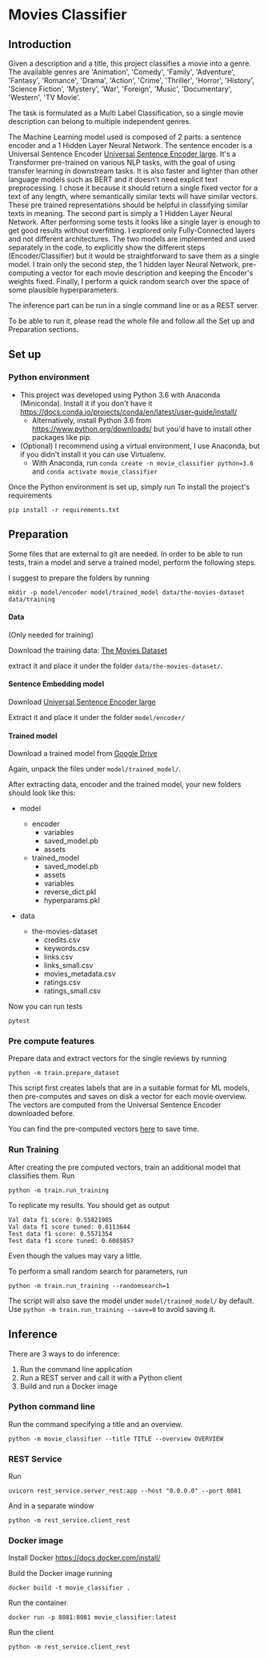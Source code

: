 # Movies Classifier

## Introduction

Given a description and a title, this project classifies a movie into a genre. The available genres are
'Animation', 'Comedy', 'Family', 'Adventure', 'Fantasy', 'Romance', 'Drama', 'Action', 'Crime', 'Thriller', 'Horror', 'History', 'Science Fiction', 'Mystery', 'War', 'Foreign', 'Music', 'Documentary', 'Western', 'TV Movie'.

The task is formulated as a Multi Label Classification, so a single movie description can belong to multiple independent genres.

The Machine Learning model used is composed of 2 parts: a sentence encoder and a 1 Hidden Layer Neural Network. The sentence encoder is a Universal Sentence Encoder [Universal Sentence Encoder large](https://tfhub.dev/google/universal-sentence-encoder-large/5). It's a Transformer pre-trained on various NLP tasks, with the goal of using transfer learning in downstream tasks. It is also faster and lighter than other language models such as BERT and it doesn't need explicit text preprocessing. I chose it because it should return a single fixed vector for a text of any length, where semantically similar texts will have similar vectors. These pre trained representations should be helpful in classifying similar texts in meaning. The second part is simply a 1 Hidden Layer Neural Network. After performing some tests it looks like a single layer is enough to get good results without overfitting. I explored only Fully-Connected layers and not different architectures. The two models are implemented and used separately in the code, to explicitly show the different steps (Encoder/Classifier) but it would be straightforward to save them as a single model. I train only the second step, the 1 hidden layer Neural Network, pre-computing a vector for each movie description and keeping the Encoder's weights fixed. Finally, I perform a quick random search over the space of some plausible hyperparameters.

The inference part can be run in a single command line or as a REST server.

To be able to run it, please read the whole file and follow all the Set up and Preparation sections.

## Set up

### Python environment

- This project was developed using Python 3.6 with Anaconda (Miniconda). Install it if you don't have it https://docs.conda.io/projects/conda/en/latest/user-guide/install/
    - Alternatively, install Python 3.6 from https://www.python.org/downloads/ but you'd have to install other packages like pip.
- (Optional) I recommend using a virtual environment, I use Anaconda, but if you didn't install it you can use Virtualenv.
    - With Anaconda, run `conda create -n movie_classifier python=3.6` and `conda activate movie_classifier`

Once the Python environment is set up, simply run To install the project's requirements

`pip install -r requirements.txt`


## Preparation

Some files that are external to git are needed. In order to be able to run tests, train a model and serve a trained model, perform the following steps.

I suggest to prepare the folders by running

`mkdir -p model/encoder model/trained_model data/the-movies-dataset data/training`

#### Data
(Only needed for training)

Download the training data: [The Movies Dataset](https://www.kaggle.com/rounakbanik/the-movies-dataset/data)

extract it and place it under the folder `data/the-movies-dataset/`.

#### Sentence Embedding model

Download [Universal Sentence Encoder large](https://tfhub.dev/google/universal-sentence-encoder-large/5?tf-hub-format=compressed)

Extract it and place it under the folder `model/encoder/`

#### Trained model

Download a trained model from [Google Drive](https://drive.google.com/open?id=13vMbEIbPnvGjawAuoBRTA3gtBC629Nt0)

Again, unpack the files under `model/trained_model/`.

After extracting data, encoder and the trained model, your new folders should look like this:

- model
  - encoder
    - variables
    - saved_model.pb
    - assets
  - trained_model
    - saved_model.pb
    - assets
    - variables
    - reverse_dict.pkl
    - hyperparams.pkl

- data
  - the-movies-dataset
    - credits.csv
    - keywords.csv
    - links.csv
    - links_small.csv
    - movies_metadata.csv
    - ratings.csv
    - ratings_small.csv

Now you can run tests

`pytest`

### Pre compute features

Prepare data and extract vectors for the single reviews by running

`python -m train.prepare_dataset`

This script first creates labels that are in a suitable format for ML models, then pre-computes and saves on disk a vector for each movie overview. The vectors are computed from the Universal Sentence Encoder downloaded before.

You can find the pre-computed vectors [here](https://drive.google.com/open?id=1OiCfqyvJ43VSfJdkmVTl5qNV7tJcmVRc) to save time.

### Run Training

After creating the pre computed vectors, train an additional model that classifies them. Run

`python -m train.run_training`

To replicate my results. You should get as output 

```
Val data f1 score: 0.55821985
Val data f1 score tuned: 0.6113644
Test data f1 score: 0.5571354
Test data f1 score tuned: 0.6085857
```
Even though the values may vary a little.

To perform a small random search for parameters, run

`python -m train.run_training --randomsearch=1`

The script will also save the model under `model/trained_model/` by default. Use `python -m train.run_training --save=0` to avoid saving it.


## Inference

There are 3 ways to do inference:
1) Run the command line application
2) Run a REST server and call it with a Python client
3) Build and run a Docker image

### Python command line

Run the command specifying a title and an overview.

`python -m movie_classifier --title TITLE --overview OVERVIEW`

### REST Service

Run 

`uvicorn rest_service.server_rest:app --host "0.0.0.0" --port 8081`

And in a separate window

`python -m rest_service.client_rest`


### Docker image

Install Docker https://docs.docker.com/install/

Build the Docker image running

`docker build -t movie_classifier .`

Run the container

`docker run -p 8081:8081 movie_classifier:latest`

Run the client

`python -m rest_service.client_rest`
